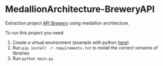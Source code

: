 # MedallionArchitecture-BreweryAPI

Extraction project [API Brewery](https://www.openbrewerydb.org/documentation) using medallion architecture.

To run this project you need:
1. Create a virtual environment (example with python [here](geeksforgeeks.org/python-virtual-environment/))
2. Run `pip install -r requirements.txt` to install the correct versions of libraries
3. Run `python main.py`
